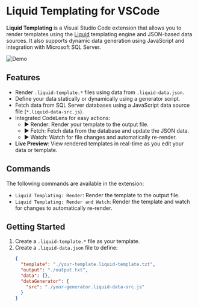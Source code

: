 # Liquid Templating for VSCode

**Liquid Templating** is a Visual Studio Code extension that allows you to render templates using the [Liquid](https://shopify.github.io/liquid/) templating engine and JSON-based data sources. It also supports dynamic data generation using JavaScript and integration with Microsoft SQL Server.

![Demo](https://raw.githubusercontent.com/hafizhanwafi/liquid-templating/refs/heads/main/media/demo.gif)


## Features

- Render `.liquid-template.*` files using data from `.liquid-data.json`.
- Define your data statically or dynamically using a generator script.
- Fetch data from SQL Server databases using a JavaScript data source file (`*.liquid-data-src.js`).
- Integrated CodeLens for easy actions:
  - ▶ Render: Render your template to the output file.
  - ▶ Fetch: Fetch data from the database and update the JSON data.
  - ▶ Watch: Watch for file changes and automatically re-render.
- **Live Preview**: View rendered templates in real-time as you edit your data or template.

## Commands

The following commands are available in the extension:

- `Liquid Templating: Render`: Render the template to the output file.
- `Liquid Templating: Render and Watch`: Render the template and watch for changes to automatically re-render.

## Getting Started

1. Create a `.liquid-template.*` file as your template.
2. Create a `.liquid-data.json` file to define:
   ```json
   {
     "template": "./your-template.liquid-template.txt",
     "output": "./output.txt",
     "data": {},
     "dataGenerator": {
       "src": "./your-generator.liquid-data-src.js"
     }
   }
